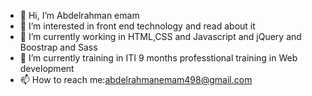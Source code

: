 - 👋 Hi, I’m Abdelrahman emam
- 👀 I’m interested in front end technology and read about it
- 🌱 I’m currently working in HTML,CSS and Javascript and jQuery and Boostrap and Sass
- 🌱 I’m currently training in ITI 9 months professtional training in Web development
- 📫 How to reach me:abdelrahmanemam498@gmail.com

